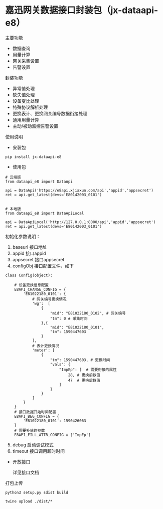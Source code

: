 # 嘉迅网关数据接口封装包（jx-dataapi-e8）

主要功能
- 数据查询
- 用量计算
- 网关采集设置
- 告警设置

封装功能
- 异常值处理
- 缺失值处理
- 设备变比处理
- 特殊协议解析处理
- 更换表计、更换网关编号数据衔接处理
- 通用用量计算
- 主动/被动监控告警设置

使用说明
- 安装包
```
pip install jx-dataapi-e8
```
- 使用包
```
# 云端版
from dataapi_e8 import DataApi

api = DataApi('https://e8api.xjiaxun.com/api','appid','appsecret')
ret = api.get_latest(devs='E80142003_0101')


# 本地版
from dataapi_e8 import DataApiLocal

api = DataApiLocal('http://127.0.0.1:8000/api','appid','appsecret')
ret = api.get_latest(devs='E80142003_0101')
```
初始化参数说明：
1. baseurl 接口地址
2. appid 接口appid
3. appsecret 接口appsecret
4. configObj 接口配置文件，如下
```
class Config(object):

    # 设备更换信息配置
    E8API_CHANGE_CONFIG = {
        'E81022180_0101': {
            # 网关编号更换情况
            'wg':  [
                {
                    "mid": "E81022180_0102", # 网关编号
                    "tm": 0 # 采集时间
                },{
                    "mid": "E81022180_0101",
                    "tm": 1590447603
                }
            ],
            # 表计更换情况
            'meter': [
                {
                    "tm": 1590447603, # 更换时间
                    "vals": {
                        "ImpEp": [  # 需要衔接的属性
                            28, # 更换前数值
                            47  # 更换后数值
                        ]
                    }
                }
            ]
        }
    }
    # 接口数据开始时间配置
    E8API_BEG_CONFIG = {
        'E81022180_0101': 1590426063
    }
    # 需要补值的参数
    E8API_FILL_ATTR_CONFIG = ['ImpEp']
```
5. debug 启动调试模式
6. timeout 接口调用超时时间

- 开放接口

    详见接口文档

打包上传
```
python3 setup.py sdist build

twine upload ./dist/*
```